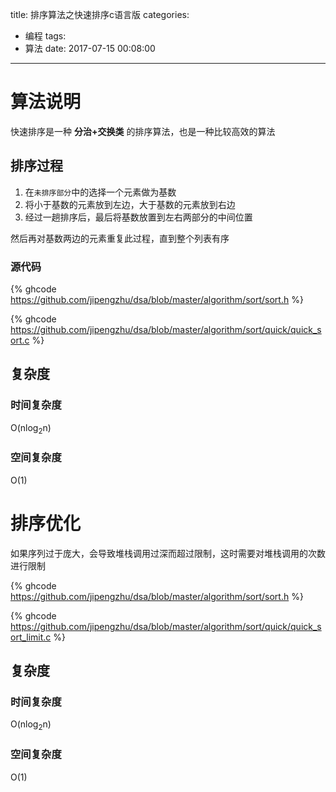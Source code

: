 title: 排序算法之快速排序c语言版
categories:
  - 编程
tags:
  - 算法
date: 2017-07-15 00:08:00
---
# 算法说明

快速排序是一种 **分治+交换类** 的排序算法，也是一种比较高效的算法


## 排序过程

1. 在`未排序部分`中的选择一个元素做为基数
2. 将小于基数的元素放到左边，大于基数的元素放到右边
3. 经过一趟排序后，最后将基数放置到左右两部分的中间位置

然后再对基数两边的元素重复此过程，直到整个列表有序

### 源代码

{% ghcode https://github.com/jipengzhu/dsa/blob/master/algorithm/sort/sort.h %}

{% ghcode https://github.com/jipengzhu/dsa/blob/master/algorithm/sort/quick/quick_sort.c %}


## 复杂度
### 时间复杂度
O(nlog<sub>2</sub>n)

### 空间复杂度
O(1)



# 排序优化
如果序列过于庞大，会导致堆栈调用过深而超过限制，这时需要对堆栈调用的次数进行限制

{% ghcode https://github.com/jipengzhu/dsa/blob/master/algorithm/sort/sort.h %}

{% ghcode https://github.com/jipengzhu/dsa/blob/master/algorithm/sort/quick/quick_sort_limit.c %}


## 复杂度
### 时间复杂度
O(nlog<sub>2</sub>n)


### 空间复杂度
O(1)